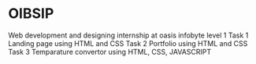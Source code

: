 # OIBSIP
Web development and designing internship at oasis infobyte
level 1
Task 1 Landing page using HTML and CSS
Task 2 Portfolio using HTML and CSS
Task 3 Temparature convertor using HTML, CSS, JAVASCRIPT
